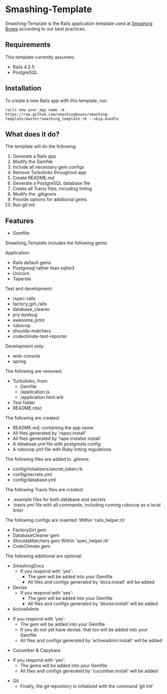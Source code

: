 # Smashing-Template

Smashing-Template is the Rails application template used at
[Smashing Boxes](https://smashingboxes.com/) according to our best practices.

## Requirements
This template currently assumes:
  - Rails 4.2.5
  - PostgreSQL

## Installation
To create a new Rails app with this template, run:
```
rails new your_app_name -m https://raw.github.com/smashingboxes/smashing-template/master/smashing_template.rb --skip-bundle

```

## What does it do?
The template will do the following:
  1. Generate a Rails app
  2. Modify the Gemfile
  3. Include all necessary gem configs
  4. Remove Turbolinks throughout app
  5. Create README.md
  6. Generate a PostgreSQL database file
  7. Create all Travis files, including linting
  8. Modify the .gitignore
  9. Provide options for additional gems
  10. Run git:init

## Features

* Gemfile:

Smashing_Template includes the following gems:

  Application:
  - Rails default gems
  - Postgresql rather than sqlite3
  - Unicorn
  - Taperole

  Test and development:
  - rspec-rails
  - factory_girl_rails
  - database_cleaner
  - pry-byebug
  - awesome_print
  - rubocop
  - shoulda-matchers
  - codeclimate-test-reporter

  Development only:
  - web-console
  - spring

The following are removed:
* Turbolinks, from:
  - Gemfile
  - /application.js
  - /application.html.erb
* Test folder
* README.rdoc

The following are created:
* README.md, containing the app name
* All files generated by 'rspec:install'
* All files generated by 'tape installer install'
* A database.yml file with postgreslq config
* A rubocop.yml file with Ruby linting regulations

The following files are added to .gitnore:
* config/initializers/secret_token.rb
* config/secrets.yml
* config/database.yml

The following Travis files are created:
* .example files for both database and secrets
* .travis.yml file with all commands, including running rubocop as a local linter

The following configs are inserted:
Within 'rails_helper.rb'
* FactoryGirl gem
* DatabaseCleaner gem
* ShouldaMatchers gem
Within 'spec_helper.rb'
* CodeClimate gem

The following additional are optional:
* SmashingDocs
  - If you respond with 'yes':
    - The gem will be added into your Gemfile
    - All files and configs generated by 'docs:install' will be added
* Devise
  - If you respond with 'yes':
    - The gem will be added into your Gemfile
    - All files and configs generated by 'devise:install' will be added
* ActiveAdmin
- If you respond with 'yes':
  - The gem will be added into your Gemfile
  - If you do not yet have devise, that too will be added into your Gemfile
  - All files and configs generated by 'activeadmin:install' will be added
* Cucumber & Capybara
- If you respond with 'yes':
  - The gems will be added into your Gemfile
  - All files and configs generated by 'cucumber:install' will be added

* Git
  - Finally, the git repository is initialized with the command 'git init'
